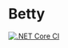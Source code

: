 # Betty

[![.NET Core CI](https://github.com/vhristo/Betty/actions/workflows/build.yml/badge.svg)](https://github.com/vhristo/Betty/actions/workflows/build.yml)